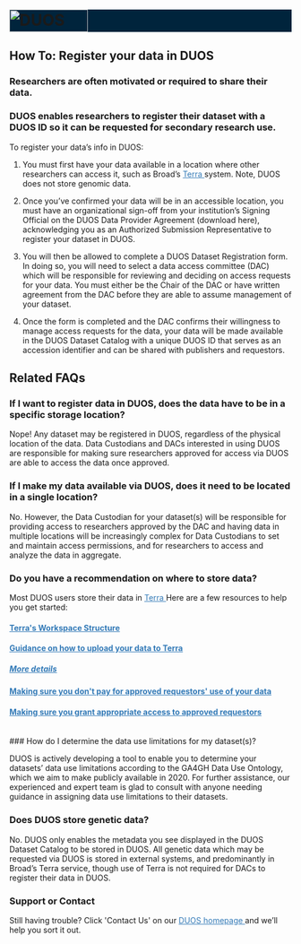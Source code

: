 <h1 style="background-color: #00243c;">
  <img alt="DUOS" src="/duos-ui/duos_logo.svg" width="140px" height="40px">
</h1>

## How To: Register your data in DUOS

### Researchers are often motivated or required to share their data.

### DUOS enables researchers to register their dataset with a DUOS ID so it can be requested for secondary research use.

To register your data’s info in DUOS:

1. You must first have your data available in a location where other researchers can access it, such as
   Broad’s <a style="color:#337ab7" href="https://app.terra.bio"> Terra </a> system. Note, DUOS does not store genomic
   data.

2. Once you’ve confirmed your data will be in an accessible location, you must have an organizational sign-off from your
   institution’s Signing Official on the DUOS Data Provider Agreement (download here), acknowledging you as an
   Authorized Submission Representative to register your dataset in DUOS.

3. You will then be allowed to complete a DUOS Dataset Registration form. In doing so, you will need to select a data
   access committee (DAC) which will be responsible for reviewing and deciding on access requests for your data. You
   must either be the Chair of the DAC or have written agreement from the DAC before they are able to assume management
   of your dataset.

4. Once the form is completed and the DAC confirms their willingness to manage access requests for the data, your data
   will be made available in the DUOS Dataset Catalog with a unique DUOS ID that serves as an accession identifier and
   can be shared with publishers and requestors.

## Related FAQs

### If I want to register data in DUOS, does the data have to be in a specific storage location?

Nope! Any dataset may be registered in DUOS, regardless of the physical location of the data. Data Custodians and DACs
interested in using DUOS are responsible for making sure researchers approved for access via DUOS are able to access the
data once approved.

### If I make my data available via DUOS, does it need to be located in a single location?

No. However, the Data Custodian for your dataset(s) will be responsible for providing access to researchers approved by
the DAC and having data in multiple locations will be increasingly complex for Data Custodians to set and maintain
access permissions, and for researchers to access and analyze the data in aggregate.

### Do you have a recommendation on where to store data?

Most DUOS users store their data in <a style="color: #337ab7" href="https://app.terra.bio"> Terra </a>
Here are a few resources to help you get started:

  <h4> <a style="color: #337ab7" href="https://support.terra.bio/hc/en-us/articles/360024743371-Intro-to-working-with-workspaces"> Terra's Workspace Structure </a> </h4>
  <h4> <a style="color: #337ab7" href="https://support.terra.bio/hc/en-us/articles/360024056512-Uploading-to-a-workspace-Google-bucket"> Guidance on how to upload your data to Terra </a></h4>
  <h5> <a style="color: #337ab7" href="https://support.terra.bio/hc/en-us/articles/360025758392-Managing-data-with-tables-"> More details </a> </h5>
  <h4> <a style="color: #337ab7" href="https://support.terra.bio/hc/en-us/articles/360029801491-Using-Requester-Pays-workspaces-buckets"> Making sure you don't pay for approved requestors' use of your data </a> </h4>
  <h4> <a style="color: #337ab7" href="https://support.terra.bio/hc/en-us/articles/360029801491-Using-Requester-Pays-workspaces-buckets"> Making sure you grant appropriate access to approved requestors </a> </h4>
<br>
### How do I determine the data use limitations for my dataset(s)?

DUOS is actively developing a tool to enable you to determine your datasets’ data use limitations according to the GA4GH
Data Use Ontology, which we aim to make publicly available in 2020. For further assistance, our experienced and expert
team is glad to consult with anyone needing guidance in assigning data use limitations to their datasets.

### Does DUOS store genetic data?

No. DUOS only enables the metadata you see displayed in the DUOS Dataset Catalog to be stored in DUOS. All genetic data
which may be requested via DUOS is stored in external systems, and predominantly in Broad’s Terra service, though use of
Terra is not required for DACs to register their data in DUOS.

### Support or Contact

Still having trouble? Click 'Contact Us' on
our <a style="color: #337ab7" href="https://duos.broadinstitute.org/home"> DUOS homepage </a> and we’ll
help you sort it out.
